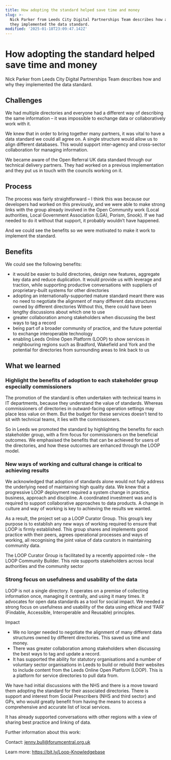 ```yaml
---
title: How adopting the standard helped save time and money
slug: >-
  Nick Parker from Leeds City Digital Partnerships Team describes how and why
  they implemented the data standard.
modified: '2025-01-18T23:09:47.142Z'
---
```


# How adopting the standard helped save time and money

Nick Parker from Leeds City Digital Partnerships Team describes how and why they implemented the data standard.

## Challenges

We had multiple directories and everyone had a different way of describing the same information – it was impossible to exchange data or collaboratively work with it.

We knew that in order to bring together many partners, it was vital to have a data standard we could all agree on. A single structure would allow us to align different databases. This would support inter-agency and cross-sector collaboration for managing information.

We became aware of the Open Referral UK data standard through our technical delivery partners. They had worked on a previous implementation and they put us in touch with the councils working on it.

## Process

The process was fairly straightforward – I think this was because our developers had worked on this previously, and we were able to make strong links with the group already involved in the Open Community work (Local authorities, Local Government Association (LGA), Porism, Snook). If we had needed to do it without that support, it probably wouldn’t have happened.

And we could see the benefits so we were motivated to make it work to implement the standard.

## Benefits

We could see the following benefits:

- it would be easier to build directories, design new features, aggregate key data and reduce duplication. It would provide us with leverage and traction, while supporting productive conversations with suppliers of proprietary-built systems for other directories
- adopting an internationally-supported mature standard meant there was no need to negotiate the alignment of many different data structures owned by different directories Without this, there could have been lengthy discussions about which one to use
- greater collaboration among stakeholders when discussing the best ways to tag a record
- being part of a broader community of practice, and the future potential to exchange interoperable technology
- enabling Leeds Online Open Platform (LOOP) to show services in neighbouring regions such as Bradford, Wakefield and York and the potential for directories from surrounding areas to link back to us

## What we learned

### Highlight the benefits of adoption to each stakeholder group especially commissioners

The promotion of the standard is often undertaken with technical teams in IT departments, because they understand the value of standards. Whereas commissioners of directories in outward-facing operation settings may place less value on them. But the budget for these services doesn’t tend to sit with technical teams, it lies with the commissioners.

So in Leeds we promoted the standard by highlighting the benefits for each stakeholder group, with a firm focus for commissioners on the beneficial outcomes. We emphasised the benefits that can be achieved for users of the directories, and how these outcomes are enhanced through the LOOP model.

### New ways of working and cultural change is critical to achieving results

We acknowledged that adoption of standards alone would not fully address the underlying need of maintaining high quality data. We knew that a progressive LOOP deployment required a system change in practice, business, approach and discipline. A coordinated investment was and is required to support collaborative approaches to data products. A change in culture and way of working is key to achieving the results we wanted.

As a result, the project set up a LOOP Curator Group. This group’s key purpose is to establish any new ways of working required to ensure that LOOP is firmly established. This group shares and implements good practice with their peers, agrees operational processes and ways of working, all recognising the joint value of data curators in maintaining community data.

The LOOP Curator Group is facilitated by a recently appointed role – the LOOP Community Builder. This role supports stakeholders across local authorities and the community sector

### Strong focus on usefulness and usability of the data

LOOP is not a single directory. It operates on a premise of collecting information once, managing it centrally, and using it many times. It advocates for open data standards as a tool for social impact. We needed a strong focus on usefulness and usability of the data using ethical and ‘FAIR’ (Findable, Accessible, Interoperable and Reusable) principles.

Impact

- We no longer needed to negotiate the alignment of many different data structures owned by different directories. This saved us time and money.
- There was greater collaboration among stakeholders when discussing the best ways to tag and update a record.
- It has supported the ability for statutory organisations and a number of voluntary sector organisations in Leeds to build or rebuild their websites to include content from the Leeds Online Open Platform (LOOP). This is a platform for service directories to pull data from.

We have had initial discussions with the NHS and there is a move toward them adopting the standard for their associated directories. There is support and interest from Social Prescribers (NHS and third sector) and GPs, who would greatly benefit from having the means to access a comprehensive and accurate list of local services.

It has already supported conversations with other regions with a view of sharing best practice and linking of data.

Further information about this work:

Contact: jenny.bull@forumcentral.org.uk

Learn more: https://bit.ly/Loop-Knowledgebase
